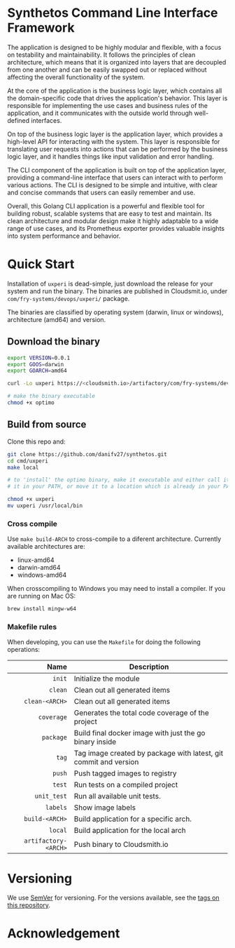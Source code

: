 # Synthetos Command Line Interface Framework

The application is designed to be highly modular and flexible, with a focus on testability and maintainability. It follows the principles of clean architecture, which means that it is organized into layers that are decoupled from one another and can be easily swapped out or replaced without affecting the overall functionality of the system.

At the core of the application is the business logic layer, which contains all the domain-specific code that drives the application's behavior. This layer is responsible for implementing the use cases and business rules of the application, and it communicates with the outside world through well-defined interfaces.

On top of the business logic layer is the application layer, which provides a high-level API for interacting with the system. This layer is responsible for translating user requests into actions that can be performed by the business logic layer, and it handles things like input validation and error handling.

The CLI component of the application is built on top of the application layer, providing a command-line interface that users can interact with to perform various actions. The CLI is designed to be simple and intuitive, with clear and concise commands that users can easily remember and use.

Overall, this Golang CLI application is a powerful and flexible tool for building robust, scalable systems that are easy to test and maintain. Its clean architecture and modular design make it highly adaptable to a wide range of use cases, and its Prometheus exporter provides valuable insights into system performance and behavior.

# Quick Start

Installation of `uxperi` is dead-simple, just download the release for your system and run the binary. The binaries are published in Cloudsmit.io, under `com/fry-systems/devops/uxperi/` package.

The binaries are classified by operating system (darwin, linux or windows), architecture (amd64) and version.

## Download the binary 

```bash
export VERSION=0.0.1
export GOOS=darwin
export GOARCH=amd64

curl -Lo uxperi https://<cloudsmith.io>/artifactory/com/fry-systems/devops/${GOOS}/${GOARCH}/${VERSION}/bin/uxperi

# make the binary executable
chmod +x optimo
```

## Build from source

Clone this repo and:

```bash
git clone https://github.com/danifv27/synthetos.git
cd cmd/uxperi
make local

# to 'install' the optimo binary, make it executable and either call it directy, put 
# it in your PATH, or move it to a location which is already in your PATH:

chmod +x uxperi
mv uxperi /usr/local/bin
```

### Cross compile

Use `make build-ARCH` to cross-compile to a diferent architecture. Currently available architectures are:
 
 * linux-amd64
 * darwin-amd64
 * windows-amd64

When crosscompiling to Windows you may need to install a compiler. If you are running on Mac OS:

```bash
brew install mingw-w64
```

### Makefile rules

When developing, you can use the `Makefile` for doing the following operations:

| Name                 | Description                                                      |
| --------------------:| -----------------------------------------------------------------|
| `init`               | Initialize the module                                            |
| `clean`              | Clean out all generated items                                    |
| `clean-<ARCH>`       | Clean out all generated items                                    |
| `coverage`           | Generates the total code coverage of the project                 |
| `package`            | Build final docker image with just the go binary inside          |
| `tag`                | Tag image created by package with latest, git commit and version |
| `push`               | Push tagged images to registry                                   |
| `test`               | Run tests on a compiled project                                  |
| `unit_test`          | Run all available unit tests.                                    |
| `labels`             | Show image labels                                         |
| `build-<ARCH>`       | Build application for a specific arch.                           |
| `local`              | Build application for the local arch                             |
| `artifactory-<ARCH>` | Push binary to Cloudsmith.io                                       |


# Versioning

We use [SemVer](http://semver.org/) for versioning. For the versions available, see the [tags on this repository](https://github.com/danifv27/synthetos.git). 

# Acknowledgement


